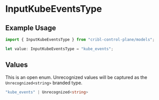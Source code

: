 # InputKubeEventsType

## Example Usage

```typescript
import { InputKubeEventsType } from "cribl-control-plane/models";

let value: InputKubeEventsType = "kube_events";
```

## Values

This is an open enum. Unrecognized values will be captured as the `Unrecognized<string>` branded type.

```typescript
"kube_events" | Unrecognized<string>
```